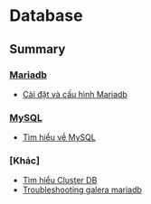 # Database

## Summary

### [Mariadb](./Mariadb)
- [Cài đặt và cấu hình Mariadb](./Mariadb/Cai_dat_va_cau_hinh_mariadb.md)


### [MySQL](./MySQL)
- [Tìm hiểu về MySQL](./MySQL/Tim_hieu_ve_mysql.md)



### [Khác]
- [Tìm hiểu Cluster DB](./Tim-hieu-Cluster-db.md)
- [Troubleshooting galera mariadb](./khoiphuccumgalera.md)
